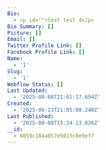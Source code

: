 ```yaml
---
Bio:
  - <p id="">test test 4</p>
Bio Summary: []
Picture: []
Email: []
Twitter Profile Link: []
Facebook Profile Link: []
Name:
  - '1'
Slug:
  - '1'
Webflow Status: []
Last Updated:
  - '2025-08-08T21:01:17.694Z'
Created:
  - '2025-06-23T21:05:08.240Z'
Last Published:
  - '2025-08-08T15:24:13.826Z'
__id:
  - 6859c184a057e5015c0e9ef7
---
```


